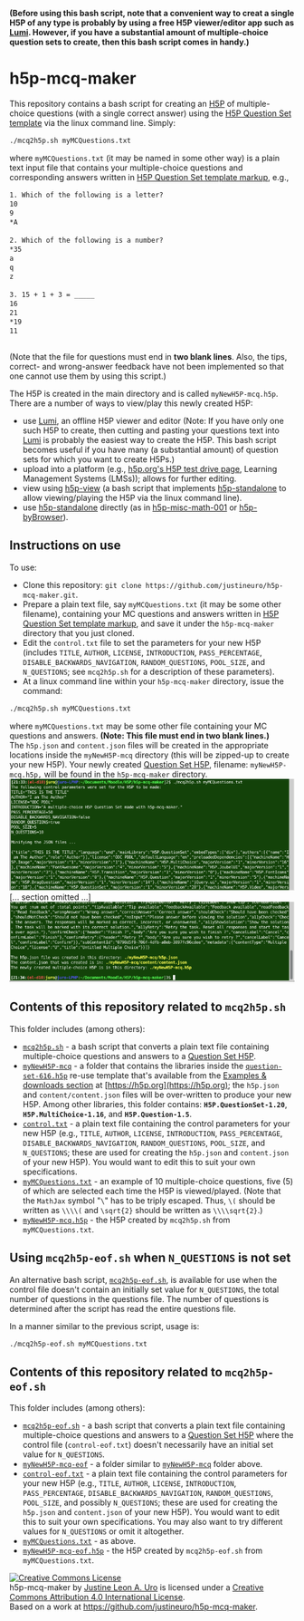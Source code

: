 **(Before using this bash script, note that a convenient way to creat a single H5P of any type is probably by using a free H5P viewer/editor app such as [Lumi](https://app.lumi.education/).  However, if you have a substantial amount of multiple-choice question sets to create, then this bash script comes in handy.)**

# h5p-mcq-maker  

This repository contains a bash script for creating an [H5P](https://h5p.org) of multiple-choice questions (with a single correct answer) using the [H5P Question Set template](https://h5p.org/question-set) via the linux command line. Simply:  
```sh
./mcq2h5p.sh myMCQuestions.txt
```
where `myMCQuestions.txt` (it may be named in some other way) is a plain text input file that contains your multiple-choice questions and corresponding answers written in [H5P Question Set template markup](https://h5p.org/question-set), e.g.,  
```
1. Which of the following is a letter?
10
9
*A

2. Which of the following is a number?
*35
a
q
z

3. 15 + 1 + 3 = _____
16
21
*19
11


```
(Note that the file for questions must end in **two blank lines**.  Also, the tips, correct- and wrong-answer feedback have not been implemented so that one cannot use them by using this script.)  

The H5P is created in the main directory and is called `myNewH5P-mcq.h5p`.  There are a number of ways to view/play this newly created H5P:  

* use [Lumi](https://app.lumi.education/), an offline H5P viewer and editor (Note: If you have only one such H5P to create, then cutting and pasting your questions text into [Lumi](https://app.lumi.education/) is probably the easiest way to create the H5P. This bash script becomes useful if you have many (a substantial amount) of question sets for which you want to create H5Ps.)
* upload into a platform (e.g., [h5p.org's H5P test drive page](https://h5p.org/testdrive-h5p), Learning Management Systems (LMSs)); allows for further editing.
* view using [h5p-view](https://github.com/justineuro/h5p-view) (a bash script that implements [h5p-standalone](https://github.com/tunapanda/h5p-standalone) to allow viewing/playing the H5P via the linux command line).
* use [h5p-standalone](https://github.com/tunapanda/h5p-standalone) directly (as in [h5p-misc-math-001](https://justineuro.github.io/h5p-misc-math-001/) or [h5p-byBrowser](https://justineuro.github.io/h5p-byBrowser/)).

## Instructions on use
To use:

* Clone this repository: `git clone https://github.com/justineuro/h5p-mcq-maker.git`.
* Prepare a plain text file, say `myMCQuestions.txt` (it may be some other filename), containing your MC questions and answers written in [H5P Question Set template markup](https://h5p.org/question-set), and save it under the `h5p-mcq-maker` directory that you just cloned.
* Edit the `control.txt` file to set the parameters for your new H5P (includes  `TITLE`, `AUTHOR`, `LICENSE`, `INTRODUCTION`, `PASS_PERCENTAGE`, `DISABLE_BACKWARDS_NAVIGATION`, `RANDOM_QUESTIONS`, `POOL_SIZE`, and `N_QUESTIONS`; see `mcq2h5p.sh` for a description of these parameters).
* At a linux command line within your `h5p-mcq-maker` directory, issue the command:
```sh
./mcq2h5p.sh myMCQuestions.txt
```
where `myMCQuestions.txt` may be some other file containing your MC questions and answers.  **(Note: This file must end in two blank lines.)**  
The `h5p.json` and `content.json` files will be created in the appropriate locations inside the `myNewH5P-mcq` directory (this will be zipped-up to create your new H5P).  Your newly created [Question Set H5P](https://h5p.org/question-set), filename: `myNewH5P-mcq.h5p,` will be found in the `h5p-mcq-maker` directory.  
![](./h5p-mcq-maker-shot1.png)  
[... section omitted ...]  
![](./h5p-mcq-maker-shot2.png)

## Contents of this repository related to `mcq2h5p.sh`
This folder includes (among others):
  
* [`mcq2h5p.sh`](./mcq2h5p.sh) - a bash script that converts a plain text file containing multiple-choice questions and answers to a [Question Set H5P](https://h5p.org/question-set).
* [`myNewH5P-mcq`](https://github.com/justineuro/h5p-mcq-maker/tree/aabe663ead81d600c145fb58fcdd72f326fc4ee3/myNewH5P-mcq) - a folder that contains the libraries inside the [`question-set-616.h5p`](https://h5p.org/question-set) re-use template that's available from the [Examples & downloads section](https://h5p.org/content-types-and-applications) at [https://h5p.org](https://h5p.org); the `h5p.json` and `content/content.json` files will be over-written to produce your new H5P.  Among other libraries, this folder contains: __`H5P.QuestionSet-1.20`__, __`H5P.MultiChoice-1.16`__, and __`H5P.Question-1.5`__. 
* [`control.txt`](./control.txt) -  a plain text file containing the control parameters for your new H5P (e.g., `TITLE`, `AUTHOR`, `LICENSE`, `INTRODUCTION`, `PASS_PERCENTAGE`, `DISABLE_BACKWARDS_NAVIGATION`, `RANDOM_QUESTIONS`, `POOL_SIZE`, and `N_QUESTIONS`; these are used for creating the `h5p.json` and `content.json` of your new H5P).  You would want to edit this to suit your own specifications.
* [`myMCQuestions.txt`](./myMCQuestions.txt) - an example of 10 multiple-choice questions, five (5) of which are selected each time the H5P is viewed/played.  (Note that the `MathJax` symbol "`\`" has to be triply escaped.  Thus, `\(` should be written as `\\\\(` and `\sqrt{2}` should be written as `\\\\sqrt{2}`.)
* [`myNewH5P-mcq.h5p`](./myNewH5P-mcq.h5p) - the H5P created by `mcq2h5p.sh` from `myMCQuestions.txt`.

## Using `mcq2h5p-eof.sh` when `N_QUESTIONS` is not set
An alternative bash script, [`mcq2h5p-eof.sh`](./mcq2h5p-eof.sh), is available for use when the control file doesn't contain an initially set value for `N_QUESTIONS`, the total number of questions in the questions file.  The number of questions is determined after the script has read the entire questions file.  

In a manner similar to the previous script, usage is:
```bash
./mcq2h5p-eof.sh myMCQuestions.txt
```

## Contents of this repository related to `mcq2h5p-eof.sh`
This folder includes (among others):
* [`mcq2h5p-eof.sh`](./mcq2h5p-eof.sh) - a bash script that converts a plain text file containing multiple-choice questions and answers to a [Question Set H5P](https://h5p.org/question-set) where the control file (`control-eof.txt`) doesn't necessarily have an initial set value for `N_QUESTIONS`. 
* [`myNewH5P-mcq-eof`](https://github.com/justineuro/h5p-mcq-maker/tree/aabe663ead81d600c145fb58fcdd72f326fc4ee3/myNewH5P-mcq-eof) - a folder similar to [`myNewH5P-mcq`](https://github.com/justineuro/h5p-mcq-maker/tree/aabe663ead81d600c145fb58fcdd72f326fc4ee3/myNewH5P-mcq) folder above. 
* [`control-eof.txt`](./control-eof.txt) -  a plain text file containing the control parameters for your new H5P (e.g., `TITLE`, `AUTHOR`, `LICENSE`, `INTRODUCTION`, `PASS_PERCENTAGE`, `DISABLE_BACKWARDS_NAVIGATION`, `RANDOM_QUESTIONS`, `POOL_SIZE`, and possibly `N_QUESTIONS`; these are used for creating the `h5p.json` and `content.json` of your new H5P).  You would want to edit this to suit your own specifications.  You may also want to try different values for `N_QUESTIONS` or omit it altogether.
* [`myMCQuestions.txt`](./myMCQuestions.txt) - as above.
* [`myNewH5P-mcq-eof.h5p`](./myNewH5P-mcq-eof.h5p) - the H5P created by `mcq2h5p-eof.sh` from `myMCQuestions.txt`.


<a rel="license" href="http://creativecommons.org/licenses/by/4.0/"><img alt="Creative Commons License" style="border-width:0" src="https://i.creativecommons.org/l/by/4.0/80x15.png" /></a><br /><span xmlns:dct="http://purl.org/dc/terms/" property="dct:title">h5p-mcq-maker</span> by <a xmlns:cc="http://creativecommons.org/ns#" href="https://github.com/justineuro/" property="cc:attributionName" rel="cc:attributionURL">Justine Leon A. Uro</a> is licensed under a <a rel="license" href="http://creativecommons.org/licenses/by/4.0/">Creative Commons Attribution 4.0 International License</a>.<br />Based on a work at <a xmlns:dct="http://purl.org/dc/terms/" href="https://github.com/justineuro/h5p-mcq-maker" rel="dct:source">https://github.com/justineuro/h5p-mcq-maker</a>.
